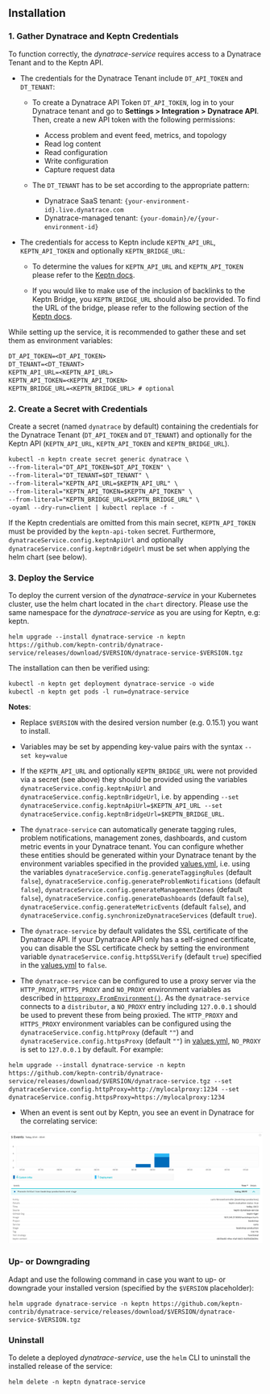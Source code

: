 ## Installation 


### 1. Gather Dynatrace and Keptn Credentials

To function correctly, the *dynatrace-service* requires access to a Dynatrace Tenant and to the Keptn API.

*  The credentials for the Dynatrace Tenant include `DT_API_TOKEN` and `DT_TENANT`: 

    * To create a Dynatrace API Token `DT_API_TOKEN`, log in to your Dynatrace tenant and go to **Settings > Integration > Dynatrace API**. Then, create a new API token with the following permissions:
      - Access problem and event feed, metrics, and topology
      - Read log content
      - Read configuration
      - Write configuration
      - Capture request data

    * The `DT_TENANT` has to be set according to the appropriate pattern:
      - Dynatrace SaaS tenant: `{your-environment-id}.live.dynatrace.com`
      - Dynatrace-managed tenant: `{your-domain}/e/{your-environment-id}` 

* The credentials for access to Keptn include `KEPTN_API_URL`, `KEPTN_API_TOKEN` and optionally `KEPTN_BRIDGE_URL`:

    * To determine the values for `KEPTN_API_URL` and `KEPTN_API_TOKEN` please refer to the [Keptn docs](https://keptn.sh/docs/0.8.x/operate/install/). 
   
    * If you would like to make use of the inclusion of backlinks to the Keptn Bridge, you `KEPTN_BRIDGE_URL` should also be provided. To find the URL of the bridge, please refer to the following section of the [Keptn docs](https://keptn.sh/docs/0.8.x/reference/bridge/#expose-lockdown-bridge). 

While setting up the service, it is recommended to gather these and set them as environment variables:

```console
DT_API_TOKEN=<DT_API_TOKEN>
DT_TENANT=<DT_TENANT>
KEPTN_API_URL=<KEPTN_API_URL>
KEPTN_API_TOKEN=<KEPTN_API_TOKEN>
KEPTN_BRIDGE_URL=<KEPTN_BRIDGE_URL> # optional
```

### 2. Create a Secret with Credentials

Create a secret (named `dynatrace` by default) containing the credentials for the Dynatrace Tenant (`DT_API_TOKEN` and `DT_TENANT`) and optionally for the Keptn API (`KEPTN_API_URL`, `KEPTN_API_TOKEN` and `KEPTN_BRIDGE_URL`).

```console
kubectl -n keptn create secret generic dynatrace \
--from-literal="DT_API_TOKEN=$DT_API_TOKEN" \
--from-literal="DT_TENANT=$DT_TENANT" \
--from-literal="KEPTN_API_URL=$KEPTN_API_URL" \
--from-literal="KEPTN_API_TOKEN=$KEPTN_API_TOKEN" \
--from-literal="KEPTN_BRIDGE_URL=$KEPTN_BRIDGE_URL" \
-oyaml --dry-run=client | kubectl replace -f -
```

 If the Keptn credentials are omitted from this main secret, `KEPTN_API_TOKEN` must be provided by the `keptn-api-token` secret. Furthermore, `dynatraceService.config.keptnApiUrl` and optionally `dynatraceService.config.keptnBridgeUrl` must be set when applying the helm chart (see below).

### 3. Deploy the Service

To deploy the current version of the *dynatrace-service* in your Kubernetes cluster, use the helm chart located in the `chart` directory.
Please use the same namespace for the *dynatrace-service* as you are using for Keptn, e.g: keptn.

```console
helm upgrade --install dynatrace-service -n keptn https://github.com/keptn-contrib/dynatrace-service/releases/download/$VERSION/dynatrace-service-$VERSION.tgz
```

The installation can then be verified using:

```console
kubectl -n keptn get deployment dynatrace-service -o wide
kubectl -n keptn get pods -l run=dynatrace-service
```

**Notes**: 
* Replace `$VERSION` with the desired version number (e.g. 0.15.1) you want to install.
* Variables may be set by appending key-value pairs with the syntax `--set key=value`
* If the `KEPTN_API_URL` and optionally `KEPTN_BRIDGE_URL` were not provided via a secret (see above) they should be provided using the variables `dynatraceService.config.keptnApiUrl` and `dynatraceService.config.keptnBridgeUrl`, i.e. by appending `--set dynatraceService.config.keptnApiUrl=$KEPTN_API_URL --set dynatraceService.config.keptnBridgeUrl=$KEPTN_BRIDGE_URL`.
* The `dynatrace-service` can automatically generate tagging rules, problem notifications, management zones, dashboards, and custom metric events in your Dynatrace tenant. You can configure whether these entities should be generated within your Dynatrace tenant by the environment variables specified in the provided [values.yml](https://raw.githubusercontent.com/keptn-contrib/dynatrace-service/$VERSION/chart/values.yaml),
 i.e. using the variables `dynatraceService.config.generateTaggingRules` (default `false`), `dynatraceService.config.generateProblemNotifications` (default `false`), `dynatraceService.config.generateManagementZones` (default `false`), `dynatraceService.config.generateDashboards` (default `false`), `dynatraceService.config.generateMetricEvents` (default `false`), and `dynatraceService.config.synchronizeDynatraceServices` (default `true`).
 
* The `dynatrace-service` by default validates the SSL certificate of the Dynatrace API. If your Dynatrace API only has a self-signed certificate, you can disable the SSL certificate check by setting the environment variable `dynatraceService.config.httpSSLVerify` (default `true`) specified in the [values.yml](https://raw.githubusercontent.com/keptn-contrib/dynatrace-service/$VERSION/chart/values.yaml) to `false`.

* The `dynatrace-service` can be configured to use a proxy server via the `HTTP_PROXY`, `HTTPS_PROXY` and `NO_PROXY` environment variables  as described in [`httpproxy.FromEnvironment()`](https://golang.org/pkg/vendor/golang.org/x/net/http/httpproxy/#FromEnvironment). As the `dynatrace-service` connects to a `distributor`, a `NO_PROXY` entry including `127.0.0.1` should be used to prevent these from being proxied. The `HTTP_PROXY` and `HTTPS_PROXY` environment variables can be configured using the `dynatraceService.config.httpProxy` (default `""`) and `dynatraceService.config.httpsProxy` (default `""`) in [values.yml](https://raw.githubusercontent.com/keptn-contrib/dynatrace-service/$VERSION/chart/values.yaml), `NO_PROXY` is set to `127.0.0.1` by default. For example:


```console
helm upgrade --install dynatrace-service -n keptn https://github.com/keptn-contrib/dynatrace-service/releases/download/$VERSION/dynatrace-service.tgz --set dynatraceService.config.httpProxy=http://mylocalproxy:1234 --set dynatraceService.config.httpsProxy=https://mylocalproxy:1234
```

* When an event is sent out by Keptn, you see an event in Dynatrace for the correlating service:

![Dynatrace events](images/events.png?raw=true "Dynatrace Events")


### Up- or Downgrading

Adapt and use the following command in case you want to up- or downgrade your installed version (specified by the `$VERSION` placeholder):

```console
helm upgrade dynatrace-service -n keptn https://github.com/keptn-contrib/dynatrace-service/releases/download/$VERSION/dynatrace-service-$VERSION.tgz
```

### Uninstall

To delete a deployed *dynatrace-service*, use the `helm` CLI to uninstall the installed release of the service:

```console
helm delete -n keptn dynatrace-service
```
